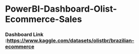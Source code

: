 # PowerBI-Dashboard-Olist-Ecommerce-Sales

### Dashboard Link :https://www.kaggle.com/datasets/olistbr/brazilian-ecommerce
